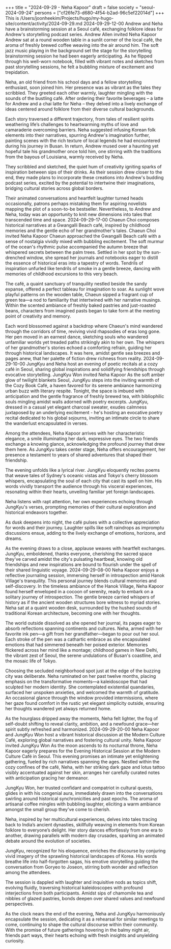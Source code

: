 +++
title = "2024-09-29 - Neha Kapoor"
draft = false
society = "seoul-2024-09-24"
persons = ["cf26fe73-d680-4f54-b2ad-96c5ef22014d"]
+++
This is /Users/joonheekim/Projects/hugo/my-hugo-site/content/activity/2024-09-29.md
2024-09-29-12-00
Andrew and Neha have a brainstorming session at a Seoul café, exchanging folklore ideas for Andrew's storytelling podcast series.
Andrew Allen invited Neha Kapoor
Andrew sat at a round wooden table in a sunlit corner of the local café, the aroma of freshly brewed coffee weaving into the air around him. The soft jazz music playing in the background set the stage for the storytelling brainstorming session he had been eagerly anticipating. As he flipped through his well-worn notebook, filled with vibrant notes and sketches from past storytelling sessions, he felt a bubbling mixture of excitement and trepidation.

Neha, an old friend from his school days and a fellow storytelling enthusiast, soon joined him. Her presence was as vibrant as the tales they scribbled. They greeted each other warmly, laughter mingling with the sounds of the bustling café. After ordering their favorite beverages – a latte for Andrew and a chai latte for Neha – they delved into a lively exchange of ideas centered around folklore from their diverse cultural backgrounds.

Each story traversed a different trajectory, from tales of resilient spirits weathering life’s challenges to heartwarming myths of love and camaraderie overcoming barriers. Neha suggested infusing Korean folk elements into their narratives, spurring Andrew's imagination further, painting scenes with the rich texture of local legends he had encountered during his journey in Busan. In return, Andrew mused over a haunting yet hopeful tale his grandmother once told him, one stirring with the traditions from the bayous of Louisiana, warmly received by Neha.

They scribbled and sketched, the quiet hum of creativity igniting sparks of inspiration between sips of their drinks. As their session drew closer to the end, they made plans to incorporate these creations into Andrew's budding podcast series, excited by the potential to intertwine their imaginations, bridging cultural stories across global borders.

Their animated conversations and heartfelt laughter turned heads occasionally, patrons perhaps mistaking them for aspiring novelists mapping the plot of a soon-to-be bestseller. Nevertheless, to Andrew and Neha, today was an opportunity to knit new dimensions into tales that transcended time and space.
2024-09-29-17-00
Chaeun Choi composes historical narratives at a Gwangalli Beach café, inspired by childhood memories and the gentle echo of her grandmother's tales.
Chaeun Choi invited Neha Kapoor
Chaeun approached the Gwangalli Beach café with a sense of nostalgia vividly mixed with bubbling excitement. The soft murmur of the ocean's rhythmic pulse accompanied the autumn breeze that whispered secrets between the palm trees. Settled in her spot by the sun-drenched window, she spread her journals and notebooks eager to distill the essence of historical eras into a tapestry of words. Tendrils of inspiration unfurled like tendrils of smoke in a gentle breeze, dancing with memories of childhood excursions to this very beach.

The café, a quaint sanctuary of tranquility nestled beside the sandy expanse, offered a perfect tableau for imagination to soar. As sunlight wove playful patterns on the wooden table, Chaeun sipped a fragrant cup of green tea—a nod to familiarity that intertwined with her narrative musings. Within the scented ambiance of freshly baked pastries and just-roasted beans, characters from imagined pasts began to take form at the meeting point of creativity and memory.

Each word blossomed against a backdrop where Chaeun's mind wandered through the corridors of time, reviving vivid rhapsodies of eras long gone. Her pen moved in an earnest dance, sketching souls who wandered unfamiliar worlds yet treaded paths strikingly akin to her own. The whispers of her grandmother's stories echoed a comforting refrain, guiding her through historical landscapes. It was here, amidst gentle sea breezes and pages anew, that her palette of fiction drew richness from reality.
2024-09-29-10-00
JungKyu and Neha host an evening of poetic recitals at a cozy café in Seoul, sharing global inspirations and solidifying friendships through evocative storytelling.
JungKyu Won invited Neha Kapoor
As the soft amber glow of twilight blankets Seoul, JungKyu steps into the inviting warmth of the Cozy Book Café, a haven favored for its serene ambiance harmonizing urban buzz with literary respite. Tonight, the space is imbued with anticipation and the gentle fragrance of freshly brewed tea, with bibliophilic souls mingling amidst walls adorned with poetry excerpts. JungKyu, dressed in a casual yet elegant charcoal sweater, exudes calmness juxtaposed by an underlying excitement - he's hosting an evocative poetry recital dedicated to his global sojourns, inviting an intimate circle to share the wanderlust encapsulated in verses.

Among the attendees, Neha Kapoor arrives with her characteristic elegance, a smile illuminating her dark, expressive eyes. The two friends exchange a knowing glance, acknowledging the profound journey that drew them here. As JungKyu takes center stage, Neha offers encouragement, her presence a testament to years of shared adventures that shaped their friendship.

The evening unfolds like a lyrical river. JungKyu eloquently recites poems that weave tales of Sydney's oceanic vistas and Tokyo's cherry blossom whispers, encapsulating the soul of each city that cast its spell on him. His words vividly transport the audience through his visceral experiences, resonating within their hearts, unveiling familiar yet foreign landscapes.

Neha listens with rapt attention, her own experiences echoing through JungKyu's verses, prompting memories of their cultural exploration and historical endeavors together.

As dusk deepens into night, the café pulses with a collective appreciation for words and their journey. Laughter spills like soft raindrops as impromptu discussions ensue, adding to the lively exchange of emotions, horizons, and dreams.

As the evening draws to a close, applause weaves with heartfelt exchanges. JungKyu, emboldened, thanks everyone, cherishing the sacred space they've carved amidst the city's pulsating heartbeat, knowing old friendships and new inspirations are bound to flourish under the spell of their shared linguistic voyage.
2024-09-29-08-00
Neha Kapoor enjoys a reflective journaling session, immersing herself in introspection amid Hanok Village's tranquility. This personal journey blends cultural memories and self-discovery.
In the timeless ambiance of the Hanok Village, Neha Kapoor found herself enveloped in a cocoon of serenity, ready to embark on a solitary journey of introspection. The gentle breeze carried whispers of history as if the ancient wooden structures bore witness to myriad stories. Neha sat at a quaint wooden desk, surrounded by the hushed sounds of traditional Korean architecture, becoming one with her thoughts. 

The world outside dissolved as she opened her journal, its pages eager to absorb reflections spanning continents and cultures. Neha, armed with her favorite ink pen—a gift from her grandfather—began to pour out her soul. Each stroke of the pen was a cathartic embrace as she encapsulated emotions that had simmered beneath her poised exterior. Memories flickered across her mind like a montage; childhood games in New Delhi, the vibrant zest of Seoul, the serene undulations of Busan's coastline, and the mosaic life of Tokyo. 

Choosing the secluded neighborhood spot just at the edge of the buzzing city was deliberate. Neha ruminated on her past twelve months, placing emphasis on the transformative moments—a kaleidoscope that had sculpted her modern identity. She contemplated existential quandaries, surfaced her unspoken anxieties, and welcomed the warmth of gratitude. An occasional glance through the window provided intermissions, where her gaze found comfort in the rustic yet elegant simplicity outside, ensuring her thoughts wandered yet always returned home.

As the hourglass dripped away the moments, Neha felt lighter, the fog of self-doubt shifting to reveal clarity, ambition, and a newfound grace—her spirit subtly refreshed and harmonized.
2024-09-29-20-00
Neha Kapoor and JungKyu Won host a vibrant historical discussion at the Modern Culture Café, exploring global narratives and fostering cultural unity.
Neha Kapoor invited JungKyu Won
As the moon ascends to its nocturnal throne, Neha Kapoor eagerly prepares for the Evening Historical Session at the Modern Culture Café in Seoul. This evening promises an intimate yet enlightening gathering, fueled by rich narratives spanning the ages. Nestled within the cozy confines of the café, Neha, with her striking dark gaze and lotus tattoo visibly accentuated against her skin, arranges her carefully curated notes with anticipation gracing her demeanor. 

JungKyu Won, her trusted confidant and compatriot in cultural quests, glides in with his congenial aura, immediately drawn into the conversations swirling around historical synchronicities and past epochs. The aroma of artisanal coffee mingles with bubbling laughter, eliciting a warm ambiance amongst the small group they've come to cherish.

Neha, inspired by her multicultural experiences, delves into tales tracing back to India’s ancient dynasties, skillfully weaving in elements from Korean folklore to everyone’s delight. Her story dances effortlessly from one era to another, drawing parallels with modern day crusades, sparking an animated debate around the evolution of societies.

JungKyu, recognized for his eloquence, enriches the discourse by conjuring vivid imagery of the sprawling historical landscapes of Korea. His words breathe life into half-forgotten sagas, his emotive storytelling guiding the conversation from Goryeo to Joseon, stirring both wonder and reflection among the attendees.

The session is dappled with laughter and inquisitive nods as topics shift, evolving fluidly, traversing historical kaleidoscopes with profound interjections from both participants. Amidst sips of chamomile tea and nibbles of glazed pastries, bonds deepen over shared values and newfound perspectives.

As the clock nears the end of the evening, Neha and JungKyu harmoniously encapsulate the session, dedicating it as a rehearsal for similar meetings to come, continuing to shape the cultural discourse within their community. With the promise of future gatherings hovering in the balmy night air, friends part ways, their hearts echoing with fresh insights and unyielding curiosity.
